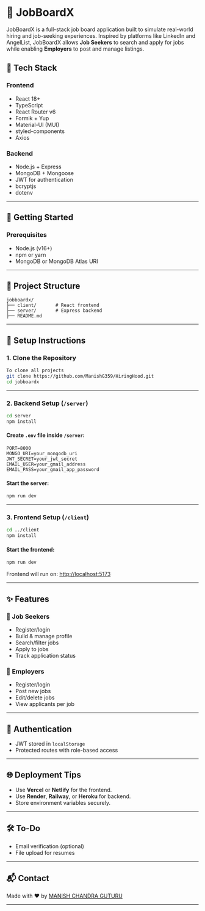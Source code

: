 # 🚀 JobBoardX

JobBoardX is a full-stack job board application built to simulate real-world hiring and job-seeking experiences. Inspired by platforms like LinkedIn and AngelList, JobBoardX allows **Job Seekers** to search and apply for jobs while enabling **Employers** to post and manage listings.

## 📆 Tech Stack

### Frontend

* React 18+
* TypeScript
* React Router v6
* Formik + Yup
* Material-UI (MUI)
* styled-components
* Axios

### Backend

* Node.js + Express
* MongoDB + Mongoose
* JWT for authentication
* bcryptjs
* dotenv

---

## 🔧 Getting Started

### Prerequisites

* Node.js (v16+)
* npm or yarn
* MongoDB or MongoDB Atlas URI

---

## 📁 Project Structure

```
jobboardx/
├── client/       # React frontend
├── server/       # Express backend
├── README.md
```

---

## 🚀 Setup Instructions

### 1. Clone the Repository

```bash
To clone all projects
git clone https://github.com/ManishG359/HiringHood.git
cd jobboardx
```


---

### 2. Backend Setup (`/server`)

```bash
cd server
npm install
```

#### Create `.env` file inside `/server`:

```env
PORT=8000
MONGO_URI=your_mongodb_uri
JWT_SECRET=your_jwt_secret
EMAIL_USER=your_gmail_address
EMAIL_PASS=your_gmail_app_password
```

#### Start the server:

```bash
npm run dev
```

---

### 3. Frontend Setup (`/client`)

```bash
cd ../client
npm install
```

#### Start the frontend:

```bash
npm run dev
```

Frontend will run on: [http://localhost:5173](http://localhost:5173)

---

## ✨ Features

### 👥 Job Seekers

* Register/login
* Build & manage profile
* Search/filter jobs
* Apply to jobs
* Track application status

### 🏢 Employers

* Register/login
* Post new jobs
* Edit/delete jobs
* View applicants per job

---

## 🔐 Authentication

* JWT stored in `localStorage`
* Protected routes with role-based access

---

## 🌐 Deployment Tips

* Use **Vercel** or **Netlify** for the frontend.
* Use **Render**, **Railway**, or **Heroku** for backend.
* Store environment variables securely.

---

## 🛠️ To-Do

* Email verification (optional)
* File upload for resumes

---

## 📬 Contact

Made with ❤️ by [MANISH CHANDRA GUTURU](https://github.com/ManishG359)

---
